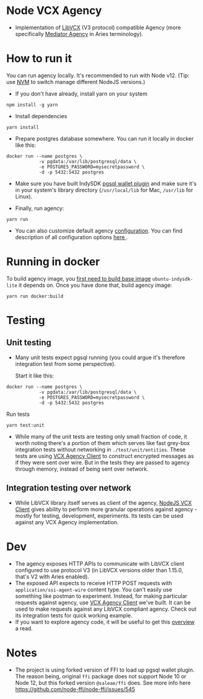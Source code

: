 # Node VCX Agency
- Implementation of [LibVCX](https://github.com/hyperledger/indy-sdk/tree/master/vcx) (V3 protocol) compatible Agency (more specifically
[Mediator Agency](https://github.com/hyperledger/aries-rfcs/blob/master/concepts/0046-mediators-and-relays/README.md)
in Aries terminology).


# How to run it
You can run agency locally. It's recommended to run with Node v12. (Tip: use [NVM](https://github.com/nvm-sh/nvm)
to switch manage different NodeJS versions.)

- If you don't have already, install yarn on your system
```shell script
npm install -g yarn
```

- Install dependencies
```shell script
yarn install
```

- Prepare postgres database somewhere. You can run it locally in docker like this:
```shell script
docker run --name postgres \
            -v pgdata:/var/lib/postgresql/data \
            -e POSTGRES_PASSWORD=mysecretpassword \
            -d -p 5432:5432 postgres
```

- Make sure you have built IndySDK [pgsql wallet plugin](https://github.com/hyperledger/indy-sdk/tree/master/experimental/plugins/postgres_storage)
and make sure it's in your system's library directory (`/usr/local/lib` for Mac, `/usr/lib` for Linux).

- Finally, run agency:
```shell script
yarn run
```
- You can also customize default agency [configuration](./config/localhost.env). You can find description of
all configuration options [here ](./CONFIGURATION.md).

# Running in docker
To build agency image, you [first need to build base image](../vcxagency-base) `ubuntu-indysdk-lite` it
depends on. Once you have done that, build agency image:
```shell script
yarn run docker:build
```


# Testing
## Unit testing
- Many unit tests expect pgsql running (you could argue it's therefore integration test from some perspective).

  Start it like this:
```shell script
docker run --name postgres \
            -v pgdata:/var/lib/postgresql/data \
            -e POSTGRES_PASSWORD=mysecretpassword \
            -d -p 5432:5432 postgres
```
Run tests
```shell script
yarn test:unit
```
- While many of the unit tests are testing only small fraction of code, it worth noting there's a portion of them which
serves like fast grey-box integration tests without networking in `./test/unit/entities`. These tests are using
[VCX Agency Client](../vcxagency-client) to construct encrypted messages as if they were sent over wire. But
in the tests they are passed to agency through memory, instead of being sent over network.

## Integration testing over network
- While LibVCX library itself serves as client of the agency, [NodeJS VCX Client](../vcxagency-client)
gives ability to perform more granular operations against agency - mostly for testing, development, experiments.
Its tests can be used against any VCX Agency implementation.

# Dev
- The agency exposes HTTP APIs to communicate with LibVCX client configured to use protocol V3 (in LibVCX versions
older than 1.15.0, that's V2 with Aries enabled).
- The exposed API expects to receive HTTP POST requests with `application/ssi-agent-wire` content type. You can't
easily use something like postman to experiment. Instead, for making particular requests against agency, use
[VCX Agency Client](../vcxagency-client) we've built. It can be used to make requests against any LibVCX compliant
agency. Check out its integration tests for quick working example.
- If you want to explore agency code, it will be useful to get this [overview](./DEV.md) a read.

# Notes
- The project is using forked version of FFI to load up pgsql wallet plugin. The reason being, original `ffi`
package does not support Node 10 or Node 12, but this forked version `@saleae/ffi` does. See more info here
https://github.com/node-ffi/node-ffi/issues/545
